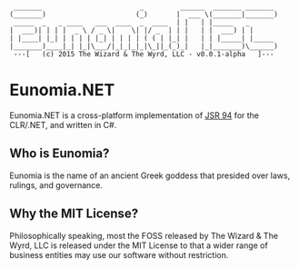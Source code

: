 ```

 _______                        _         ______  _______ _______ 
(_______)                      (_)       |  ___ \(_______|_______)
 _____  _   _ ____   ___  ____  _  ____  | |   | |_____   _       
|  ___)| | | |  _ \ / _ \|    \| |/ _  | | |   | |  ___) | |      
| |____| |_| | | | | |_| | | | | ( ( | |_| |   | | |_____| |_____ 
|_______)____|_| |_|\___/|_|_|_|_|\_||_(_)_|   |_|_______)\______)
 ---[   (c) 2015 The Wizard & The Wyrd, LLC - v0.0.1-alpha   ]---            

 ```
 
# Eunomia.NET

Eunomia.NET is a cross-platform implementation of [JSR 94](https://jcp.org/en/jsr/detail?id=94)
for the CLR/.NET, and written in C#.
 
## Who is Eunomia?
 
Eunomia is the name of an ancient Greek goddess that presided over laws, rulings, and governance.
 
## Why the MIT License?

Philosophically speaking, most the FOSS released by The Wizard & The Wyrd, LLC is released under
the MIT License to that a wider range of business entities may use our software without restriction.
